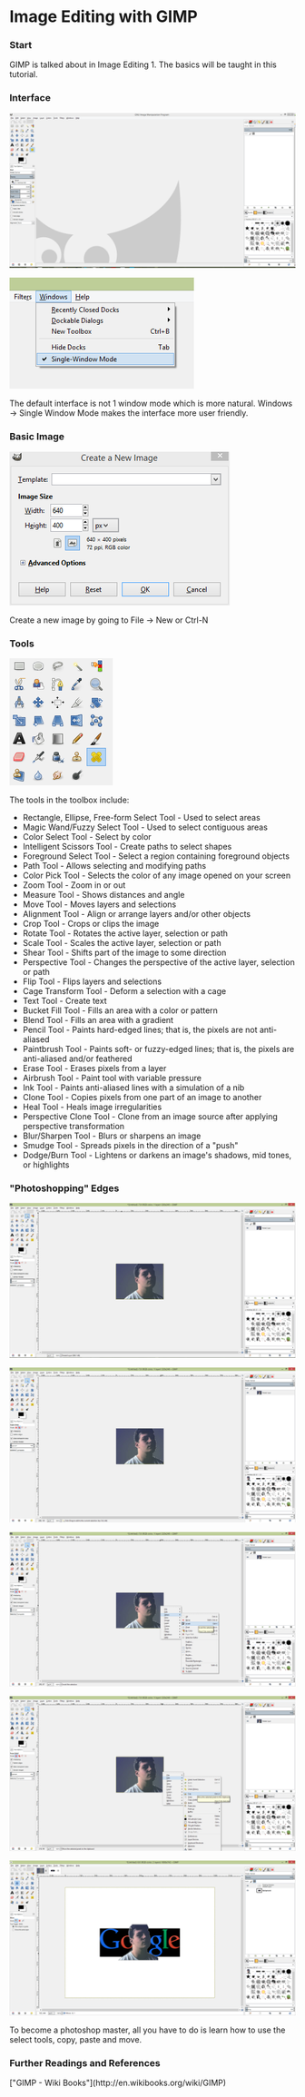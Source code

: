 # Image Editing with GIMP
		
### Start
GIMP is talked about in Image Editing 1. The basics will be taught in this tutorial.
		
### Interface

![](ui.PNG "Fig. 1 GIMP UI")


![](singlewindow.png "Fig. 2 How to get Single Window Mode")

<p>The default interface is not 1 window mode which is more natural. Windows -> Single Window Mode makes the interface more user friendly.</p>
		
<h3>Basic Image</h3>

![](newimage.PNG "Fig. 3 The New Image prompt asks for width and height")

<p>Create a new image by going to File -> New or Ctrl-N</p>
		
<h3>Tools</h3>

![](tools.PNG "Fig. 4 The Toolbox that is included in GIMP")

The tools in the toolbox include:

<ul>
			<li>Rectangle, Ellipse, Free-form Select Tool - Used to select areas</li>
			<li>Magic Wand/Fuzzy Select Tool - Used to select contiguous areas</li>
			<li>Color Select Tool - Select by color</li>
			<li>Intelligent Scissors Tool - Create paths to select shapes</li>
			<li>Foreground Select Tool - Select a region containing foreground objects</li>
			<li>Path Tool - Allows selecting and modifying paths</li>
			<li>Color Pick Tool - Selects the color of any image opened on your screen</li>
			<li>Zoom Tool - Zoom in or out</li>
			<li>Measure Tool - Shows distances and angle</li>
			<li>Move Tool - Moves layers and selections</li>
			<li>Alignment Tool - Align or arrange layers and/or other objects</li>
			<li>Crop Tool - Crops or clips the image</li>
			<li>Rotate Tool - Rotates the active layer, selection or path</li>
			<li>Scale Tool - Scales the active layer, selection or path</li>
			<li>Shear Tool - Shifts part of the image to some direction</li>
			<li>Perspective Tool - Changes the perspective of the active layer, selection or path</li>
			<li>Flip Tool - Flips layers and selections</li>
			<li>Cage Transform Tool - Deform a selection with a cage</li>
			<li>Text Tool - Create text</li>
			<li>Bucket Fill Tool - Fills an area with a color or pattern</li>
			<li>Blend Tool - Fills an area with a gradient</li>
			<li>Pencil Tool - Paints hard-edged lines; that is, the pixels are not anti-aliased</li>
			<li>Paintbrush Tool - Paints soft- or fuzzy-edged lines; that is, the pixels are anti-aliased and/or feathered</li>
			<li>Erase Tool - Erases pixels from a layer</li>
			<li>Airbrush Tool - Paint tool with variable pressure</li>
			<li>Ink Tool - Paints anti-aliased lines with a simulation of a nib</li>
			<li>Clone Tool - Copies pixels from one part of an image to another</li>
			<li>Heal Tool - Heals image irregularities</li>
			<li>Perspective Clone Tool - Clone from an image source after applying perspective transformation</li>
			<li>Blur/Sharpen Tool - Blurs or sharpens an image</li>
			<li>Smudge Tool - Spreads pixels in the direction of a "push"</li>
			<li>Dodge/Burn Tool - Lightens or darkens an image's shadows, mid tones, or highlights</li>
			
</ul>
		
### "Photoshopping" Edges


![](shop1.png "Fig. 5 Use the Fuzzy Select Tool")

![](shop2.png "Fig. 6 Select the background areas using SHIFT + RMB")

![](shop3.png "Fig. 7 Hit CTRL-I in order to invert your selection and select your object")

![](shop4.png "Fig. 8 Hit CTRL-X to cut out your selection and put it in your clipboard")

![](shop5.png "Fig. 9 In a different image, hit CTRL-V to paste it and the move tool to place it")

To become a photoshop master, all you have to do is learn how to use the select tools, copy, paste and move.
		
<h3>Further Readings and References</h3>
	["GIMP - Wiki Books"](http://en.wikibooks.org/wiki/GIMP)
	
